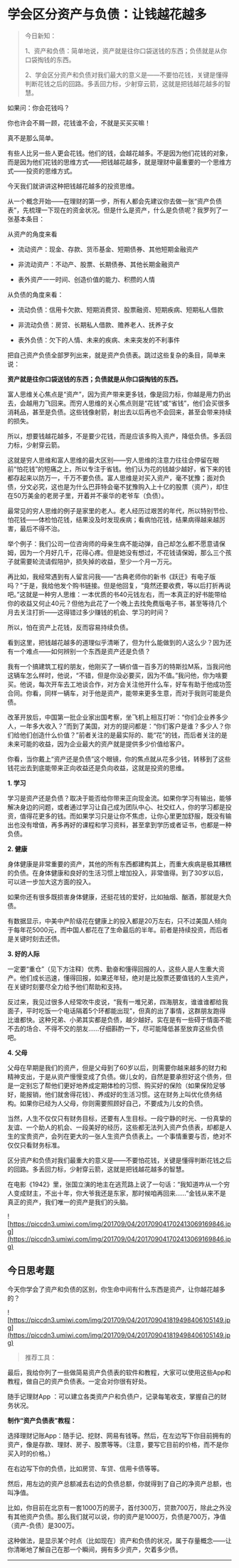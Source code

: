 # 学会区分资产与负债：让钱越花越多

> 今日新知：
> 
> 1、资产和负债：简单地说，资产就是往你口袋送钱的东西；负债就是从你口袋掏钱的东西。
> 
> 2、学会区分资产和负债对我们最大的意义是——不要怕花钱，关键是懂得判断花钱之后的回路。多丢回力标，少射穿云箭，这就是把钱越花越多的智慧。

如果问：你会花钱吗？

你也许会不屑一顾，花钱谁不会，不就是买买买嘛！

真不是那么简单。

有些人比另一些人更会花钱。他们的钱，会越花越多。不是因为他们花钱的对象，而是因为他们花钱的思维方式——把钱越花越多，就是理财中最重要的一个思维方式——投资的思维方式。

今天我们就讲讲这种把钱越花越多的投资思维。

从一个概念开始——在理财的第一步，所有人都会先建议你去做一张“资产负债表”，先梳理一下现在的资金状况。但是什么是资产，什么是负债呢？我罗列了一张基本条目：

从资产的角度来看

* 流动资产：现金、存款、货币基金、短期债券、其他短期金融资产

* 非流动资产：不动产、股票、长期债券、其他长期金融资产

* 表外资产一一时间、创造价值的能力、积攒的人情

从负债的角度来看：

* 流动负债：信用卡欠款、短期消费贷、股票融资、短期疾病、短期私人借款

* 非流动负债：房贷、长期私人借款、赡养老人、抚养子女

* 表外负债：欠下的人情、未来的疾病、未来突发的不利事件

把自己资产负债全部罗列出来，就是资产负债表。跳过这些复杂的条目，简单来说：

 **资产就是往你口袋送钱的东西；负债就是从你口袋掏钱的东西。**

富人思维关心焦点是“资产”，因为资产带来更多钱，像是回力标，你越是用力扔出去，会越用力飞回来。而穷人思维的关心焦点则是“花钱”或“省钱”，他们会买很多消耗品，甚至是负债。这些钱像射箭，射出去以后再也不会回来，甚至会带来持续的损失。

所以，想要钱越花越多，不是要少花钱，而是应该多购入资产，降低负债。多丢回力标，少射穿云箭。

这就是穷人思维和富人思维的最大区别——穷人思维的注意力往往会停留在眼前“怕花钱”的短痛之上，所以专注于省钱。他们认为花的钱越少越好，省下来的钱都存起来以防万一，千万不要负债。富人思维是对买入资产，毫不犹豫；面对负债，分文必究，这也是为什么巴菲特会毫不犹豫购入上十亿的股票（资产），却住在50万美金的老房子里，开着并不豪华的老爷车（负债）。

最常见的穷人思维的例子是家里的老人。老人经历过艰苦的年代，所以特别节俭、怕花钱——体检怕花钱，结果没及时发现疾病；看病怕花钱，结果病得越来越厉害，最后不得不治。

举个例子：我们公司一位咨询师的母亲生病不能动弹，自己却怎么都不愿意请保姆，因为一个月好几千，花得心疼。但是她没有想过，不花钱请保姆，那么三个孩子就需要轮流请假陪护，损失掉的收益，至少一个月一万元。

再比如，我经常遇到有人留言问我——“古典老师你的新书《跃迁》有电子版吗？”于是，我给他发个购书链接。但是他回复，“竟然还要收费，等以后打折再说吧。”这就是一种穷人思维：一本优质的书40元钱左右，而一本真正的好书能带给你的收益又何止40元？但他为此花了一个晚上去找免费版电子书，甚至等待几个月去关注打折——这得错过多少赚钱的机会、学习的时间？

所以，怕在资产上花钱，反而容易持续负债。

看到这里，把钱越花越多的道理似乎清晰了，但为什么能做到的人这么少？因为还有一个难点——如何辨别一个东西是资产还是负债？

我有一个搞建筑工程的朋友，他刚买了一辆价值一百多万的特斯拉M系，当我问他这辆车怎么样时，他说，“不错，但是你没必要买，因为不值。”我问他，你为啥要买。他说，每次开车去工地谈合作，对方会关注他开什么车，好车有助于他成功签合同。你看，同样一辆车，对于他是资产，能带来更多生意，而对于我则可能是负债。

改革开放后，中国第一批企业家出国考察，坐飞机上相互打听：“你们企业养多少人，一年多大收入？”而到了美国，对方的提问都是：“你们客户是谁？多少人？你们给他们创造什么价值？”前者关注的是最实际的、能“花”的钱，而后者关注的是未来可能的收益，因为企业最大的资产就是提供多少价值给客户。

你看，当你戴上“资产还是负债”这个眼镜，你的焦点就从花多少钱，转移到了这些钱花出去到底能带来正向收益还是负向收益，这就是投资的思维。

 **1. 学习**

学习是资产还是负债？取决于能否给你带来正向现金流。如果你学习有输出，能够解决身边的问题，或者通过学习让自己成为团队中心、社交红人，你的学习都是投资，值得花更多的钱。而如果学习只是让你不焦虑，让你心里更加舒服，既没有输出也没有增值，再多再好的课程和学习资料，甚至拿到学历或者证书，也都是一种负债。

 **2. 健康**

身体健康是非常重要的资产，其他的所有东西都建构其上，而重大疾病是极其糟糕的负债。在身体健康和良好的生活习惯上增加投入，非常值得。到了30岁以后，可以进一步加大这方面的投入。

如果你还有很多既损害身体健康，还挺花钱的爱好，比如抽烟、酗酒，那就是大负债。

有数据显示，中美中产阶级花在健康上的投入都是20万左右，只不过美国人倾向于每年花5000元，而中国人都花在了生命最后的半年。前者是持续投资，而后者是关键时刻去还债。

 **3. 好的人际**

一定要“重仓”（见下方注释）优秀、勤奋和懂得回报的人，这些人是人生重大资产。他们成长迅速，懂得回报，如果还年轻，绝对是比股票还要值钱的人生资产，在关键时刻要尽全力给予他们帮助和支持。

反过来，我见过很多人经常吹牛皮说，“我有一堆兄弟，四海朋友，谁谁谁都给我面子，平时吃饭一个电话隔着5个环都能出现”，但真的出了事情，这群朋友跑得比谁都快。这种兄弟、小弟其实都是负债，越少越好。实在是有一些碍于情面不能不去的场合、不得不交的朋友……仔细斟酌一下，尽可能降低甚至放弃这些负债吧。

 **4. 父母**

父母在早期是我们的资产，但是父母到了60岁以后，则需要你越来越多的财力和精神支出，于是从资产慢慢变成了负债。做儿女的，自然是要承担好这个债务，但是一定别忘了帮他们更好地养成定期体检的习惯、购买好的保险（如果保险足够好，能报销，他们就舍得花钱）、养成好的生活习惯。这在财务上叫优化债务结构。如果你已经为人父母，你则需要照顾好自己，不要成为儿女的负债。

当然，人生不仅仅只有财务目标，还要有人生目标。一段宁静的时光、一份真挚的友谊、一个助人的机会、一段美好的经历，这些都无法列入资产负债表，却都是人生的宝贵资产，会列在更大的一张人生资产负债表上。一个事情重要与否，绝对不仅仅只看财务标准。

区分资产和负债对我们最重大的意义是——不要怕花钱，关键是懂得判断花钱之后的回路。多丢回力标，少射穿云箭，这就是把钱越花越多的智慧。

在电影《1942》里，张国立演的地主在逃荒路上说了一句话：“我知道咋从一个穷人变成财主，不出十年，你大爷我还是东家，那时候咱再回来……”金钱从来不是真正的资产，我们唯一的资产是我们的头脑。

![https://piccdn3.umiwi.com/img/201709/04/201709041702413069169846.jpg](https://piccdn3.umiwi.com/img/201709/04/201709041702413069169846.jpg)

## 今日思考题

今天你学会了资产和负债的区别，你生命中间有什么东西是资产，让你越花越多的？

![https://piccdn3.umiwi.com/img/201709/04/201709041819498406105149.jpg](https://piccdn3.umiwi.com/img/201709/04/201709041819498406105149.jpg)

> 推荐工具：

最后，我给你列了一些做简易资产负债表的软件和教程，大家可以使用这些App和教程，做自己的资产负债表。一定会对你很有好处。

随手记理财App ：可以建立各类资产户和负债户，记录每笔收支，掌握自己的财务状况。

 **制作“资产负债表”教程：**

选择理财记账App：随手记、挖财、网易有钱等。然后，在左边写下你目前拥有的资产，像是存款、理财、房子、股票等等。（注意，要写它目前的价格，而不是你买入时的价格。）

在右边写下你的负债，比如房贷、车贷、信用卡债等等。

然后，用左边的资产总额减去右边的负债总额，你就得到了自己的净资产总额，也叫净值。

比如，你目前在北京有一套1000万的房子，首付300万，贷款700万，除此之外没有其他资产负债。那么我们就可以说，你的资产是1000万，负债是700万，净值（资产-负债）是300万。

这种做法，是显示某个时点（比如现在）资产和负债的状况，属于存量概念——让你清晰地了解自己在那一个瞬间，拥有多少资产，欠着多少债。

---

